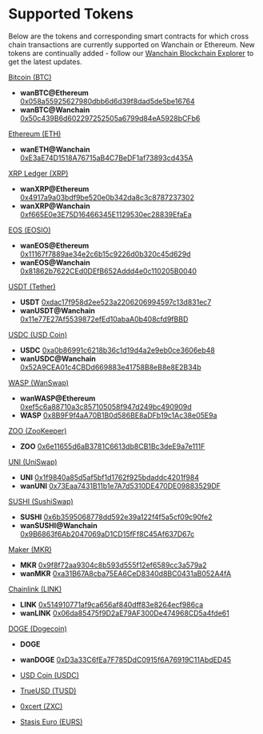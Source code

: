 # Supported Tokens

Below are the tokens and corresponding smart contracts for which cross chain transactions are currently supported on Wanchain or Ethereum. New tokens are continually added - follow our [Wanchain Blockchain Explorer](https://www.wanscan.org/tokens) to get the latest updates. 

[Bitcoin (BTC)](https://bitcoin.org/en/)

- **wanBTC@Ethereum** [0x058a55925627980dbb6d6d39f8dad5de5be16764](https://etherscan.io/token/0x058a55925627980dbb6d6d39f8dad5de5be16764)
- **wanBTC@Wanchain** [0x50c439B6d602297252505a6799d84eA5928bCFb6](https://www.wanscan.org/token/0x50c439b6d602297252505a6799d84ea5928bcfb6)

[Ethereum (ETH)](https://www.ethereum.org/)

- **wanETH@Wanchain** [0xE3aE74D1518A76715aB4C7BeDF1af73893cd435A](https://www.wanscan.org/token/0xe3ae74d1518a76715ab4c7bedf1af73893cd435a)

[XRP Ledger (XRP)](https://xrpl.org/)

- **wanXRP@Ethereum** [0x4917a9a03bdf9be520e0b342da8c3c8787237302](https://etherscan.io/token/0x4917a9a03bdf9be520e0b342da8c3c8787237302)
- **wanXRP@Wanchain** [0xf665E0e3E75D16466345E1129530ec28839EfaEa](https://www.wanscan.org/token/0xf665e0e3e75d16466345e1129530ec28839efaea)

[EOS (EOSIO)](https://eos.io/)

- **wanEOS@Ethereum** [0x11167f7889ae34e2c6b15c9226d0b320c45d629d](https://etherscan.io/token/0x11167f7889ae34e2c6b15c9226d0b320c45d629d)
- **wanEOS@Wanchain** [0x81862b7622CEd0DEfB652Addd4e0c110205B0040](https://www.wanscan.org/token/0x81862b7622ced0defb652addd4e0c110205b0040)

[USDT (Tether)](https://tether.to/)

- **USDT** [0xdac17f958d2ee523a2206206994597c13d831ec7](https://etherscan.io/token/0xdac17f958d2ee523a2206206994597c13d831ec7)
- **wanUSDT@Wanchain** [0x11e77E27Af5539872efEd10abaA0b408cfd9fBBD](https://www.wanscan.org/token/0x11e77e27af5539872efed10abaa0b408cfd9fbbd)

[USDC (USD Coin)](https://www.centre.io/usdc)

- **USDC** [0xa0b86991c6218b36c1d19d4a2e9eb0ce3606eb48](https://etherscan.io/token/0xa0b86991c6218b36c1d19d4a2e9eb0ce3606eb48)
- **wanUSDC@Wanchain** [0x52A9CEA01c4CBDd669883e41758B8eB8e8E2B34b](https://www.wanscan.org/token/0x52a9cea01c4cbdd669883e41758b8eb8e8e2b34b)

[WASP (WanSwap)](https://www.wanswap.finance/)

- **wanWASP@Ethereum** [0xef5c6a88710a3c857105058f947d249bc490909d](https://etherscan.io/token/0xef5c6a88710a3c857105058f947d249bc490909d)
- **WASP** [0x8B9F9f4aA70B1B0d586BE8aDFb19c1Ac38e05E9a](https://www.wanscan.org/token/0x8b9f9f4aa70b1b0d586be8adfb19c1ac38e05e9a)

[ZOO (ZooKeeper)](https://www.zookeeper.finance/)

- **ZOO** [0x6e11655d6aB3781C6613db8CB1Bc3deE9a7e111F](https://www.wanscan.org/token/0x6e11655d6ab3781c6613db8cb1bc3dee9a7e111f)

[UNI (UniSwap)](http://uniswap.io/)

- **UNI** [0x1f9840a85d5af5bf1d1762f925bdaddc4201f984](https://etherscan.io/token/0x1f9840a85d5af5bf1d1762f925bdaddc4201f984)
- **wanUNI** [0x73Eaa7431B11b1e7A7d5310DE470DE09883529DF](https://www.wanscan.org/token/0x73eaa7431b11b1e7a7d5310de470de09883529df)

[SUSHI (SushiSwap)](https://app.sushi.com/)

- **SUSHI** [0x6b3595068778dd592e39a122f4f5a5cf09c90fe2](https://etherscan.io/token/0x6b3595068778dd592e39a122f4f5a5cf09c90fe2)
- **wanSUSHI@Wanchain** [0x9B6863f6Ab2047069aD1CD15fFf8C45Af637D67c](https://www.wanscan.org/token/0x9b6863f6ab2047069ad1cd15fff8c45af637d67c)

[Maker (MKR)](https://makerdao.com/)

- **MKR** [0x9f8f72aa9304c8b593d555f12ef6589cc3a579a2](https://etherscan.io/token/0x9f8f72aa9304c8b593d555f12ef6589cc3a579a2)
- **wanMKR** [0xa31B67A8cba75EA6CeD8340d8BC0431aB052A4fA](https://www.wanscan.org/token/0xa31b67a8cba75ea6ced8340d8bc0431ab052a4fa)

[Chainlink (LINK)](https://chain.link/)

- **LINK** [0x514910771af9ca656af840dff83e8264ecf986ca](https://etherscan.io/token/0x514910771af9ca656af840dff83e8264ecf986ca)
-  **wanLINK** [0x06da85475f9D2aE79AF300De474968CD5a4fde61](https://www.wanscan.org/token/0x06da85475f9d2ae79af300de474968cd5a4fde61)

[DOGE (Dogecoin) ](https://dogecoin.com)

- **DOGE** []()
- **wanDOGE** [0xD3a33C6fEa7F785DdC0915f6A76919C11AbdED45](https://www.wanscan.org/token/0xd3a33c6fea7f785ddc0915f6a76919c11abded45)




- [USD Coin (USDC)](https://www.centre.io/usdc)

- [TrueUSD (TUSD)](https://www.trusttoken.com/trueusd/)

- [0xcert (ZXC)](https://0xcert.org/)

- [Stasis Euro (EURS)](https://stasis.net/)
